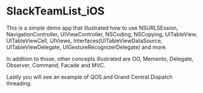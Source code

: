 # SlackTeamList_iOS

This is a simple demo app that illustrated how to use NSURLSEssion, NavigationController, UIViewController, NSCoding, NSCopying, UITableView, UITableViewCell, UIViews, Interfaces(UITableViewDataSource, UITableViewDelegate, UIGestureRecognizerDelegate) and more.

In addition to those, other concepts illustrated are OO, Memento, Delegate, Observer, Command, Facade and MVC.

Lastly you will see an example of QOS and Grand Central Dispatch threading.
